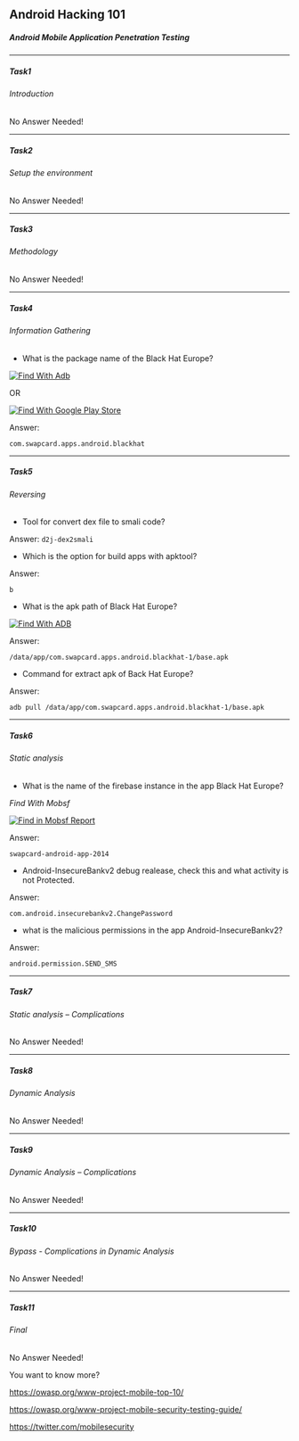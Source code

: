 ## Android Hacking 101
##### Android Mobile Application Penetration Testing


------------

##### Task1
###### Introduction 
No Answer Needed!

------------

##### Task2
###### Setup the environment
No Answer Needed!

------------
##### Task3
###### Methodology
No Answer Needed!

------------
##### Task4
###### Information Gathering


- What is the package name of the Black Hat Europe?

 [![Find With Adb](https://i.ibb.co/7S9QZc7/1.jpg "Find With Adb")](https://github.com/Spotifys/Tryhackme/blob/main/Mobile/Android%20Hacking%20101/README.md "Find With Adb")

OR

[![Find With Google Play Store](https://i.ibb.co/SQV5Sjx/2.jpg "Find With Google Play Store")](https://github.com/Spotifys/Tryhackme/blob/main/Mobile/Android%20Hacking%20101/README.md "Find With Google Play Store")

Answer:
 ```
com.swapcard.apps.android.blackhat
```
------------
##### Task5
###### Reversing


- Tool for convert dex file to smali code?

Answer:
```d2j-dex2smali```

- Which is the option for build apps with apktool?

Answer:

```b```

- What is the apk path of Black Hat Europe?

[![Find With ADB](https://i.ibb.co/t25V1r7/3.jpg "Find With ADB")](https://github.com/Spotifys/Tryhackme/blob/main/Mobile/Android%20Hacking%20101/README.md "Find With ADB")

Answer:

```/data/app/com.swapcard.apps.android.blackhat-1/base.apk```

- Command for extract apk of Back Hat Europe?

Answer:

```adb pull /data/app/com.swapcard.apps.android.blackhat-1/base.apk```

------------
##### Task6
###### Static analysis


- What is the name of the firebase instance in the app Black Hat Europe?

*Find With Mobsf*

[![Find in Mobsf Report](https://i.ibb.co/0VHWy1L/4.jpg "Find in Mobsf Report")](https://github.com/Spotifys/Tryhackme/blob/main/Mobile/Android%20Hacking%20101/README.md "Find in Mobsf Report")

Answer:

```swapcard-android-app-2014 ```


- Android-InsecureBankv2 debug realease, check this and what activity is not Protected.

Answer:

```com.android.insecurebankv2.ChangePassword```

- what is the malicious permissions in the app Android-InsecureBankv2?

Answer:

```android.permission.SEND_SMS```

------------

##### Task7
###### Static analysis – Complications
No Answer Needed!

------------
##### Task8
###### Dynamic Analysis
No Answer Needed!


------------
##### Task9
###### Dynamic Analysis – Complications
No Answer Needed!


------------
##### Task10
###### Bypass - Complications in Dynamic Analysis
No Answer Needed!


------------
##### Task11
###### Final
No Answer Needed!

You want to know more?

https://owasp.org/www-project-mobile-top-10/

https://owasp.org/www-project-mobile-security-testing-guide/

https://twitter.com/mobilesecurity
